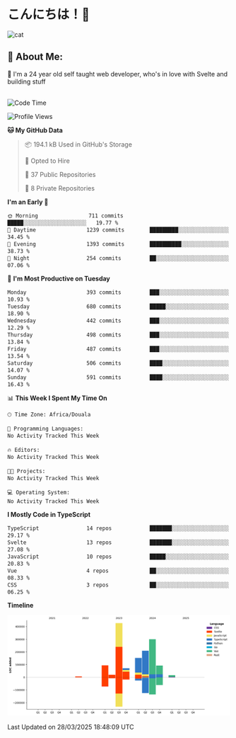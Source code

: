 

# こんにちは！🙂  
![cat](https://github.com/michaelnji/michaelnji/assets/73862378/606e99e9-2c18-4853-8722-991e4af8eae6)

## 💫 About Me:
🙂 I'm a 24 year old self taught web developer, who's in love with Svelte and building stuff <br><br>

<!--START_SECTION:waka-->
![Code Time](http://img.shields.io/badge/Code%20Time-1%2C211%20hrs%2034%20mins-blue)

![Profile Views](http://img.shields.io/badge/Profile%20Views-0-blue)

**🐱 My GitHub Data** 

> 📦 194.1 kB Used in GitHub's Storage 
 > 
> 💼 Opted to Hire
 > 
> 📜 37 Public Repositories 
 > 
> 🔑 8 Private Repositories 
 > 
**I'm an Early 🐤** 

```text
🌞 Morning                711 commits         █████░░░░░░░░░░░░░░░░░░░░   19.77 % 
🌆 Daytime                1239 commits        █████████░░░░░░░░░░░░░░░░   34.45 % 
🌃 Evening                1393 commits        ██████████░░░░░░░░░░░░░░░   38.73 % 
🌙 Night                  254 commits         ██░░░░░░░░░░░░░░░░░░░░░░░   07.06 % 
```
📅 **I'm Most Productive on Tuesday** 

```text
Monday                   393 commits         ███░░░░░░░░░░░░░░░░░░░░░░   10.93 % 
Tuesday                  680 commits         █████░░░░░░░░░░░░░░░░░░░░   18.90 % 
Wednesday                442 commits         ███░░░░░░░░░░░░░░░░░░░░░░   12.29 % 
Thursday                 498 commits         ███░░░░░░░░░░░░░░░░░░░░░░   13.84 % 
Friday                   487 commits         ███░░░░░░░░░░░░░░░░░░░░░░   13.54 % 
Saturday                 506 commits         ████░░░░░░░░░░░░░░░░░░░░░   14.07 % 
Sunday                   591 commits         ████░░░░░░░░░░░░░░░░░░░░░   16.43 % 
```


📊 **This Week I Spent My Time On** 

```text
🕑︎ Time Zone: Africa/Douala

💬 Programming Languages: 
No Activity Tracked This Week

🔥 Editors: 
No Activity Tracked This Week

🐱‍💻 Projects: 
No Activity Tracked This Week

💻 Operating System: 
No Activity Tracked This Week
```

**I Mostly Code in TypeScript** 

```text
TypeScript               14 repos            ███████░░░░░░░░░░░░░░░░░░   29.17 % 
Svelte                   13 repos            ███████░░░░░░░░░░░░░░░░░░   27.08 % 
JavaScript               10 repos            █████░░░░░░░░░░░░░░░░░░░░   20.83 % 
Vue                      4 repos             ██░░░░░░░░░░░░░░░░░░░░░░░   08.33 % 
CSS                      3 repos             ██░░░░░░░░░░░░░░░░░░░░░░░   06.25 % 
```



**Timeline**

![Lines of Code chart](https://raw.githubusercontent.com/michaelnji/michaelnji/main/assets/bar_graph.png)


 Last Updated on 28/03/2025 18:48:09 UTC
<!--END_SECTION:waka-->
